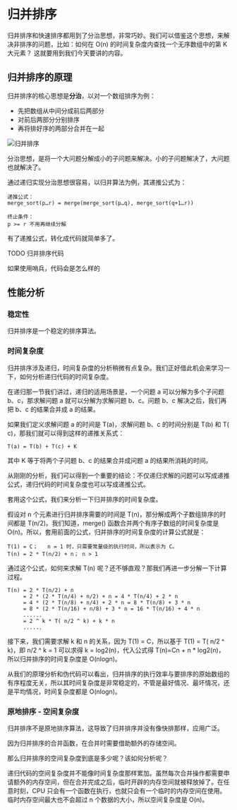 # 归并排序

归并排序和快速排序都用到了分治思想，非常巧妙。我们可以借鉴这个思想，来解决非排序的问题，比如：如何在 O(n) 的时间复杂度内查找一个无序数组中的第 K 大元素？ 这就要用到我们今天要讲的内容。

## 归并排序的原理


归并排序的核心思想是**分治**，以对一个数组排序为例：

- 先把数组从中间分成前后两部分
- 对前后两部分分别排序
- 再将排好序的两部分合并在一起

![归并排序](@imgs/db7f892d3355ef74da9cd64aa926dc2b.jpg)

分治思想，是将一个大问题分解成小的子问题来解决。小的子问题解决了，大问题也就解决了。

通过递归实现分治思想很容易，以归并算法为例，其递推公式为：

```
递推公式：
merge_sort(p…r) = merge(merge_sort(p…q), merge_sort(q+1…r))

终止条件：
p >= r 不用再继续分解
```

有了递推公式，转化成代码就简单多了。

TODO 归并排序代码

如果使用哨兵，代码会是怎么样的

## 性能分析

### 稳定性

归并排序是一个稳定的排序算法。

### 时间复杂度

归并排序涉及递归，时间复杂度的分析稍微有点复杂。我们正好借此机会来学习一下，如何分析递归代码的时间复杂度。

在递归那一节我们讲过，递归的适用场景是，一个问题 a 可以分解为多个子问题 b、c，那求解问题 a 就可以分解为求解问题 b、c。问题 b、c 解决之后，我们再把 b、c 的结果合并成 a 的结果。

如果我们定义求解问题 a 的时间是 T(a)，求解问题 b、c 的时间分别是 T(b) 和 T( c)，那我们就可以得到这样的递推关系式：

```
T(a) = T(b) + T(c) + K
```

其中 K 等于将两个子问题 b、c 的结果合并成问题 a 的结果所消耗的时间。

从刚刚的分析，我们可以得到一个重要的结论：不仅递归求解的问题可以写成递推公式，递归代码的时间复杂度也可以写成递推公式。

套用这个公式，我们来分析一下归并排序的时间复杂度。

假设对 n 个元素进行归并排序需要的时间是 T(n)，那分解成两个子数组排序的时间都是 T(n/2)。我们知道，merge() 函数合并两个有序子数组的时间复杂度是 O(n)。所以，套用前面的公式，归并排序的时间复杂度的计算公式就是：

```
T(1) = C；   n = 1 时，只需要常量级的执行时间，所以表示为 C。
T(n) = 2 * T(n/2) + n； n > 1
```

通过这个公式，如何来求解 T(n) 呢？还不够直观？那我们再进一步分解一下计算过程。

```
T(n) = 2 * T(n/2) + n
     = 2 * (2 * T(n/4) + n/2) + n = 4 * T(n/4) + 2 * n
     = 4 * (2 * T(n/8) + n/4) + 2 * n = 8 * T(n/8) + 3 * n
     = 8 * (2 * T(n/16) + n/8) + 3 * n = 16 * T(n/16) + 4 * n
     ......
     = 2 ^ k * T( n/2 ^ k) + k * n
     ......
```

接下来，我们需要求解 k 和 n 的关系，因为 T(1) = C，所以基于 T(1) = T( n/2 ^ k)，即 n/2 ^ k = 1 可以求得 k = log2(n)，代入公式得 T(n)=Cn + n * log2(n)，所以归并排序的时间复杂度是 O(nlogn)。

从我们的原理分析和伪代码可以看出，归并排序的执行效率与要排序的原始数组的有序程度无关，所以其时间复杂度是非常稳定的，不管是最好情况、最坏情况，还是平均情况，时间复杂度都是 O(nlogn)。

### 原地排序 - 空间复杂度

归并排序不是原地排序算法，这导致了归并排序并没有像快排那样，应用广泛。

因为归并排序的合并函数，在合并时需要借助额外的存储空间。

那么归并排序的空间复杂度到底是多少呢？该如何分析呢？

递归代码的空间复杂度并不能像时间复杂度那样累加。虽然每次合并操作都需要申请额外的内存空间，但在合并完成之后，临时开辟的内存空间就被释放掉了。在任意时刻，CPU 只会有一个函数在执行，也就只会有一个临时的内存空间在使用。临时内存空间最大也不会超过 n 个数据的大小，所以空间复杂度是 O(n)。
